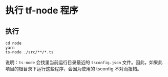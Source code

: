 # 执行 tf-node 程序 

## 

## 执行

    cd node
    yarn
    ts-node ./src/**/*.ts

说明：`ts-node` 会找里当前运行目录最近的 `tsconfig.json` 文件。因此，如果此项目的根目录下运行这些程序，会因为使用的 tsconfig 不对而报错。

